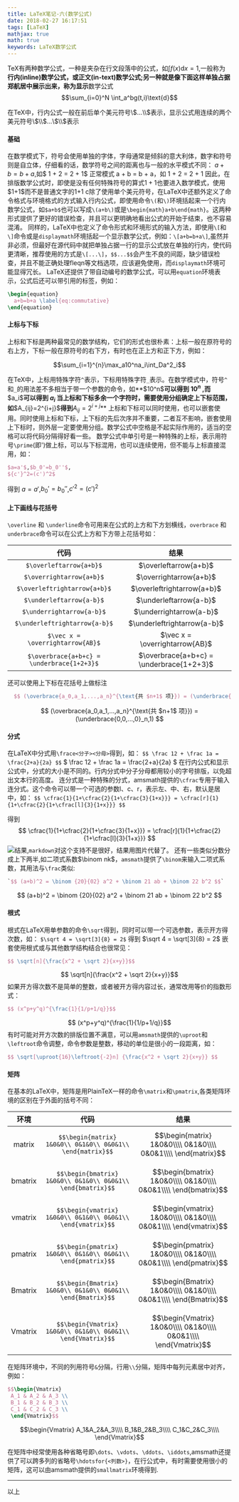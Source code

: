 ```yaml
---
title: LaTeX笔记-六(数学公式)
date: 2018-02-27 16:17:51
tags: [LaTeX]
mathjax: true
math: true
keywords: LaTeX数学公式
---
```

TeX有两种数学公式，一种是夹杂在行文段落中的公式，如$\int f(x) \text{d}x=1$,一般称为**行内(inline)**数学公式，或**正文(in-text)**数学公式;另一种就是像下面这样单独占据郑航居中展示出来，称为**显示**数学公式
$$\sum_{i=0}^N \int_a^bg(t,i)\text{d}$$

在TeX中，行内公式一般在前后单个美元符号\\$...\\$表示，显示公式用连续的两个美元符号\\$\\$...\\$\\$表示
<!--more-->
#### 基础
在数学模式下，符号会使用单独的字体，字母通常是倾斜的意大利体，数字和符号则是自立体，仔细看的话，数学符号之间的距离也与一般的水平模式不同：
$a + b = b + a$,如$ 1 + 2 = 2 + 1$
正常模式
a + b = b + a，如 1 + 2 = 2 + 1
因此，在排版数学公式时，即使是没有任何特殊符号的算式$1+1$也要进入数学模式，使用\$1+1\$而不是普通文字的1+1
c除了使用单个美元符号，在LaTeX中还额外定义了命令格式与环境格式的方式输入行内公式，即使用命令`\(`和`\)`环境括起来一个行内数学公式，如`$a+b$`也可以写成`\(a+b\)`或是`\begin{math}a+b\end{math}`。这两种形式提供了更好的错误检查，并且可以更明确地看出公式的开始于结束，也不容易混淆。
同样的，LaTeX中也定义了命令形式和环境形式的输入方法，即使用`\[`和`\]`命令或是`displaymath`环境括起一个显示数学公式，例如：`\[a+b=b+a\]`,虽然并非必须，但最好在源代码中就把单独占据一行的显示公式放在单独的行内，使代码更清晰，推荐使用的方式是`\[...\]`，`$$...$$`会产生不良的间距，缺少错误检查，并且不能正确处理fleqn等文档选项，应该避免使用，而`displaymath`环境可能显得冗长。
LaTeX还提供了带自动编号的数学公式，可以用`equation`环境表示，公式后还可以带引用的标签，例如：
``` tex 
\begin{equation}
  a+b=b+a \label{eq:commutative}
\end{equation}
```
#### 上标与下标
上标和下标是两种最常见的数学结构，它们的形式也很朴素：上标一般在原符号的右上方，下标一般在原符号的右下方，有时也在正上方和正下方，例如：

$$\sum_{i=1}^{n}\max_a10^na_i\int_Da^2_i$$

在TeX中，上标用特殊字符`^`表示，下标用特殊字符`_`表示。在数学模式中，符号`^`和`_`的用法差不多相当于带一个参数的命令，如**\$10^n\$**可以得到 $10^n$ ,而**\$a_i\$**可以得到 **$a_i$** 当上标和下标多余一个字符时，需要使用分组确定上下标范围，如**\$A_{ij}=2^{i+j}\$**得到**$A_{ij}=2^{i+j}$**
上标和下标可以同时使用，也可以嵌套使用。同时使用上标和下标，上下标的先后次序并不重要，二者互不影响，嵌套使用上下标时，则外层一定要使用分组。数学公式中空格是不起实际作用的，适当的空格可以将代码分隔得好看一些。
数学公式中单引号是一种特殊的上标，表示用符号`\prime`(即')做上标，可以与下标混用，也可以连续使用，但不能与上标直接混用，如：
```tex
$a=a'$,$b_0'=b_0''$,
${c'}^2=(c')^2$
```
得到
$a=a'$,$b_0'=b_0''$,${c'}^2=(c')^2$
#### 上下画线与花括号
`\overline` 和 `\underline`命令可用来在公式的上方和下方划横线，`overbrace` 和 `underbrace`命令可以在公式上方和下方带上花括号如：

|代码|结果|
|:----:|:----:|
|`$\overleftarrow{a+b}$`| $\overleftarrow{a+b}$|
|`$\overrightarrow{a+b}$` |$\overrightarrow{a+b}$|
|`$\overleftrightarrow{a+b}$`| $\overleftrightarrow{a+b}$|
|`$\underleftarrow{a-b}$` |$\underleftarrow{a-b}$|
|`$\underrightarrow{a-b}$` |$\underrightarrow{a-b}$|
|`$\underleftrightarrow{a-b}$`|$\underleftrightarrow{a-b}$|
|`$\vec x = \overrightarrow{AB}$`|$\vec x = \overrightarrow{AB}$|
|`$\overbrace{a+b+c} = \underbrace{1+2+3}$`|$\overbrace{a+b+c} = \underbrace{1+2+3}$|

还可以使用上下标在花括号上做标注
``` tex
  $$ (\overbrace{a_0,a_1,...,a_n}^{\text{共 $n+1$ 项}}) = (\underbrace{0,0,...,0}_n,1) $$
```
$$ (\overbrace{a_0,a_1,...,a_n}^{\text{共 $n+1$ 项}}) = (\underbrace{0,0,...,0}_n,1) $$
#### 分式
在LaTeX中分式用`\frace<分子><分母>`得到，如：
`$$ \frac 12 + \frac 1a = \frac{2+a}{2a} $$`  $ \frac 12 + \frac 1a = \frac{2+a}{2a} $
在行内公式和显示公式中，分式的大小是不同的。行内分式中分子分母都用较小的字号排版，以免超出文本行的高度。
连分式是一种特殊的分式，amsmath提供的`\cfrac`专用于输入连分式。这个命令可以带一个可选的参数l、c、r，表示左、中、右，默认是居中，如：
`$$ \cfrac{1}{1+\cfrac{2}{1+\cfrac{3}{1+x}}} = \cfrac[r]{1}{1+\cfrac{2}{1+\cfrac[l]{3}{1+x}}} $$`

得到  $$ \cfrac{1}{1+\cfrac{2}{1+\cfrac{3}{1+x}}} = \cfrac[r]{1}{1+\cfrac{2}{1+\cfrac[l]{3}{1+x}}} $$
 ![结果](/image/latex/latex_note_six_1.png),`markdown`对这个支持不是很好，结果用图片代替了。
还有一些类似分数分成上下两半,如二项式系数$\binom nk$，`amsmath`提供了`\binom`来输入二项式系数，其用法与`\frac`类似:
``` tex
`$$ (a+b)^2 = \binom {20}{02} a^2 + \binom 21 ab + \binom 22 b^2 $$`
```
$$ (a+b)^2 = \binom {20}{02} a^2 + \binom 21 ab + \binom 22 b^2 $$
#### 根式
根式在LaTeX用单参数的命令`\sqrt`得到，同时可以带一个可选参数，表示开方得次数，如：
`$\sqrt 4 = \sqrt[3]{8} = 2$` 得到 $\sqrt 4 = \sqrt[3]{8} = 2$
嵌套使用根式或与其他数学结构结合也很常见：
``` tex
$$ \sqrt[n]{\frac{x^2 + \sqrt 2}{x+y}}$$
```
$$ \sqrt[n]{\frac{x^2 + \sqrt 2}{x+y}}$$
如果开方得次数不是简单的整数，或者被开方得内容过长，通常改用等价的指数形式：
``` tex 
$$ (x^p+y^q)^{\frac{1}{1/p+1/q}}$$
```
$$ (x^p+y^q)^{\frac{1}{1/p+1/q}}$$
有时可能对开方次数的排版位置不满意，可以用`amsmath`提供的`\uproot`和`\leftroot`命令调整，命令参数是整数，移动的单位是很小的一段距离，如：
``` tex
$$ \sqrt[\uproot{16}\leftroot{-2}n] {\frac{x^2 + \sqrt 2}{x+y}} $$
```

#### 矩阵
在基本的LaTeX中，矩阵是用PlainTeX一样的命令`\matrix`和`\pmatrix`,各类矩阵环境的区别在于外面的括号不同：

|环境|代码|结果|
|:----:|:----:|:----:|
|matrix|`$$\begin{matrix} 1&0&0\\ 0&1&0\\ 0&0&1\\ \end{matrix}$$`|$$\begin{matrix} 1&0&0\\\\ 0&1&0\\\\ 0&0&1\\\\ \end{matrix}$$|
|bmatrix|`$$\begin{bmatrix} 1&0&0\\ 0&1&0\\ 0&0&1\\ \end{bmatrix}$$`|$$\begin{bmatrix} 1&0&0\\\\ 0&1&0\\\\ 0&0&1\\\\ \end{bmatrix}$$|
|vmatrix|`$$\begin{vmatrix} 1&0&0\\ 0&1&0\\ 0&0&1\\ \end{vmatrix}$$`|$$\begin{vmatrix} 1&0&0\\\\ 0&1&0\\\\ 0&0&1\\\\ \end{vmatrix}$$|
|pmatrix|`$$\begin{pmatrix} 1&0&0\\ 0&1&0\\ 0&0&1\\ \end{pmatrix}$$`|$$\begin{pmatrix} 1&0&0\\\\ 0&1&0\\\\ 0&0&1\\\\ \end{pmatrix}$$|
|Bmatrix|`$$\begin{Bmatrix} 1&0&0\\ 0&1&0\\ 0&0&1\\ \end{Bmatrix}$$`|$$\begin{Bmatrix} 1&0&0\\\\ 0&1&0\\\\ 0&0&1\\\\ \end{Bmatrix}$$|
|Vmatrix|`$$\begin{Vmatrix} 1&0&0\\ 0&1&0\\ 0&0&1\\ \end{Vmatrix}$$`|$$\begin{Vmatrix} 1&0&0\\\\ 0&1&0\\\\ 0&0&1\\\\ \end{Vmatrix}$$|

在矩阵环境中，不同的列用符号`&`分隔，行用`\\`分隔，矩阵中每列元素居中对齐，例如：

``` tex
$$\begin{Vmatrix} 
 A_1 & A_2 & A_3 \\ 
 B_1 & B_2 & B_3 \\ 
 C_1 & C_2 & C_3 \\ 
 \end{Vmatrix}$$
 ```

$$\begin{Vmatrix}  A_1&A_2&A_3\\\\  B_1&B_2&B_3\\\\  C_1&C_2&C_3\\\\  \end{Vmatrix}$$


在矩阵中经常使用各种省略号即`\dots`、`\vdots`、`\ddots`、`\iddots`,amsmath还提供了可以跨多列的省略号`\hdotsfor{<列数>}`，在行公式中，有时需要使用很小的矩阵，这可以由amsmath提供的`smallmatrix`环境得到.

-----
以上